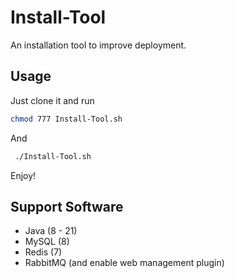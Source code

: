 # Install-Tool
An installation tool to improve deployment.

## Usage
Just clone it and run 

```bash
chmod 777 Install-Tool.sh
```

And

```bash
 ./Install-Tool.sh
```

Enjoy!

## Support Software
* Java (8 - 21)
* MySQL (8)
* Redis (7)
* RabbitMQ (and enable web management plugin)